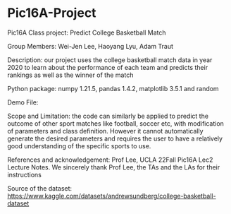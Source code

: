 # Pic16A-Project
Pic16A Class project: Predict College Basketball Match

Group Members: Wei-Jen Lee, Haoyang Lyu, Adam Traut

Description: our project uses the college basketball match data in year 2020 to learn about the performance of each team and predicts their rankings as well as the winner of the match

Python package: numpy 1.21.5, pandas 1.4.2, matplotlib 3.5.1 and random

Demo File:

Scope and Limitation: the code can similarly be applied to predict the outcome of other sport matches like football, soccer etc, with modification of parameters and class definition. However it cannot automatically generate the desired parameters and requires the user to have a relatively good understanding of the specific sports to use.

References and acknowledgement: Prof Lee, UCLA 22Fall Pic16A Lec2 Lecture Notes.
                                We sincerely thank Prof Lee, the TAs and the LAs for their instructions
                              
Source of the dataset: https://www.kaggle.com/datasets/andrewsundberg/college-basketball-dataset
